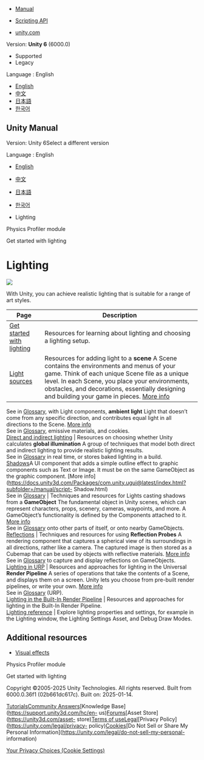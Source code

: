 [](https://docs.unity3d.com)

  * [Manual](../Manual/index.html)
  * [Scripting API](../ScriptReference/index.html)

  * [unity.com](https://unity.com/)

Version: **Unity 6** (6000.0)

  * Supported
  * Legacy

Language : English

  * [English](/Manual/LightingOverview.html)
  * [中文](/cn/current/Manual/LightingOverview.html)
  * [日本語](/ja/current/Manual/LightingOverview.html)
  * [한국어](/kr/current/Manual/LightingOverview.html)

[](https://docs.unity3d.com)

## Unity Manual

Version: Unity 6Select a different version

Language : English

  * [English](/Manual/LightingOverview.html)
  * [中文](/cn/current/Manual/LightingOverview.html)
  * [日本語](/ja/current/Manual/LightingOverview.html)
  * [한국어](/kr/current/Manual/LightingOverview.html)

  * Lighting

[](ProfilerPhysics.html)

Physics Profiler module

[](lighting-get-started.html)

Get started with lighting

# Lighting

![](../uploads/Main/ProgressiveLightmapper-0.jpg)

With Unity, you can achieve realistic lighting that is suitable for a range of
art styles.

**Page** | **Description**  
---|---  
[Get started with lighting](lighting-get-started.html) | Resources for learning about lighting and choosing a lighting setup.  
[Light sources](lighting-light-sources.html) | Resources for adding light to a **scene** A Scene contains the environments and menus of your game. Think of each unique Scene file as a unique level. In each Scene, you place your environments, obstacles, and decorations, essentially designing and building your game in pieces. [More info](CreatingScenes.html)  
See in [Glossary](Glossary.html#Scene), with Light components, **ambient
light** Light that doesn’t come from any specific direction, and contributes
equal light in all directions to the Scene. [More info](lighting-window.html)  
See in [Glossary](Glossary.html#Ambientlight), emissive materials, and
cookies.  
[Direct and indirect lighting](direct-and-indirect-lighting.html) | Resources on choosing whether Unity calculates **global illumination** A group of techniques that model both direct and indirect lighting to provide realistic lighting results.  
See in [Glossary](Glossary.html#globalillumination) in real time, or stores
baked lighting in a build.  
[Shadows](Shadows.html)A UI component that adds a simple outline effect to
graphic components such as Text or Image. It must be on the same GameObject as
the graphic component. [More
info](https://docs.unity3d.com/Packages/com.unity.ugui@latest/index.html?subfolder=/manual/script-
Shadow.html)  
See in [Glossary](Glossary.html#Shadow) | Techniques and resources for Lights casting shadows from a **GameObject** The fundamental object in Unity scenes, which can represent characters, props, scenery, cameras, waypoints, and more. A GameObject’s functionality is defined by the Components attached to it. [More info](class-GameObject.html)  
See in [Glossary](Glossary.html#GameObject) onto other parts of itself, or
onto nearby GameObjects.  
[Reflections](reflections-landing.html) | Techniques and resources for using **Reflection Probes** A rendering component that captures a spherical view of its surroundings in all directions, rather like a camera. The captured image is then stored as a Cubemap that can be used by objects with reflective materials. [More info](class-ReflectionProbe.html)  
See in [Glossary](Glossary.html#ReflectionProbe) to capture and display
reflections on GameObjects.  
[Lighting in URP](urp/lighting-landing.html) | Resources and approaches for lighting in the Universal **Render Pipeline** A series of operations that take the contents of a Scene, and displays them on a screen. Unity lets you choose from pre-built render pipelines, or write your own. [More info](render-pipelines.html)  
See in [Glossary](Glossary.html#Renderpipeline) (URP).  
[Lighting in the Built-In Render Pipeline](lighting-birp.html) | Resources and approaches for lighting in the Built-In Render Pipeline.  
[Lighting reference](lighting-reference.html) | Explore lighting properties and settings, for example in the Lighting window, the Lighting Settings Asset, and Debug Draw Modes.  
  
## Additional resources

  * [Visual effects](visual-effects.html)

[](ProfilerPhysics.html)

Physics Profiler module

[](lighting-get-started.html)

Get started with lighting

Copyright ©2005-2025 Unity Technologies. All rights reserved. Built from
6000.0.36f1 (02b661dc617c). Built on: 2025-01-14.

[Tutorials](https://learn.unity.com/)[Community
Answers](https://answers.unity3d.com)[Knowledge
Base](https://support.unity3d.com/hc/en-
us)[Forums](https://forum.unity3d.com)[Asset Store](https://unity3d.com/asset-
store)[Terms of
use](https://docs.unity3d.com/Manual/TermsOfUse.html)[Legal](https://unity.com/legal)[Privacy
Policy](https://unity.com/legal/privacy-
policy)[Cookies](https://unity.com/legal/cookie-policy)[Do Not Sell or Share
My Personal Information](https://unity.com/legal/do-not-sell-my-personal-
information)

[Your Privacy Choices (Cookie Settings)](javascript:void\(0\);)

